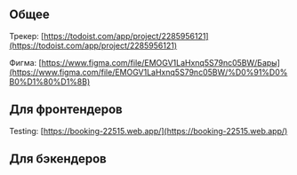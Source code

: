 ## Общее
Трекер: [https://todoist.com/app/project/2285956121](https://todoist.com/app/project/2285956121)

Фигма: [https://www.figma.com/file/EMOGV1LaHxnq5S79nc05BW/Бары](https://www.figma.com/file/EMOGV1LaHxnq5S79nc05BW/%D0%91%D0%B0%D1%80%D1%8B)

## Для фронтендеров
Testing: [https://booking-22515.web.app/](https://booking-22515.web.app/)

## Для бэкендеров
